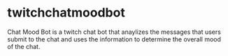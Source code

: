 # twitchchatmoodbot
Chat Mood Bot is a twitch chat bot that anaylizes the messages that users submit to the chat and uses the information to determine the overall mood of the chat.
